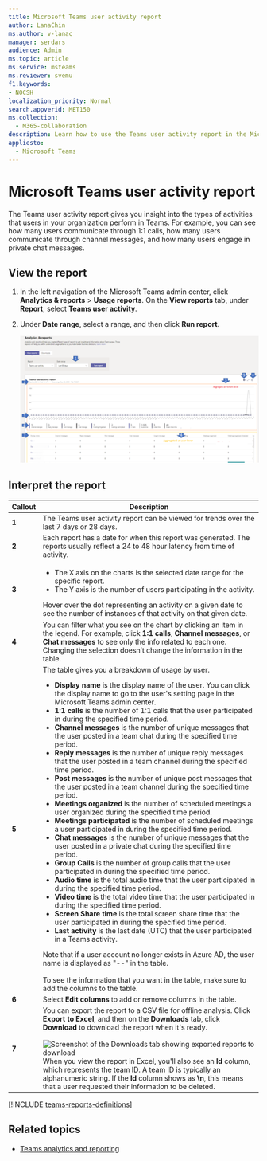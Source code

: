 ```yaml
---
title: Microsoft Teams user activity report
author: LanaChin
ms.author: v-lanac
manager: serdars
audience: Admin
ms.topic: article
ms.service: msteams
ms.reviewer: svemu
f1.keywords:
- NOCSH
localization_priority: Normal
search.appverid: MET150
ms.collection: 
  - M365-collaboration
description: Learn how to use the Teams user activity report in the Microsoft Teams admin center to see how users in your organization are using Teams.
appliesto: 
  - Microsoft Teams
---
```


# Microsoft Teams user activity report

The Teams user activity report gives you insight into the types of activities that users in your organization perform in Teams. For example, you can see how many users communicate through 1:1 calls, how many users communicate through channel messages, and how many users engage in private chat messages.

## View the report

1. In the left navigation of the Microsoft Teams admin center, click **Analytics & reports** > **Usage reports**. On the **View reports** tab, under **Report**, select **Teams user activity**.
2. Under **Date range**, select a range, and then click **Run report**.

    ![Screenshot of the Teams user activity report in the Teams admin center with callouts](../media/teams-reports-user-activity-with-callouts.png "Screenshot of the Teams user activity report in the Teams admin center with callouts")

## Interpret the report

|Callout |Description  |
|--------|-------------|
|**1**   |The Teams user activity report can be viewed for trends over the last 7 days or 28 days. |
|**2**   |Each report has a date for when this report was generated. The reports usually reflect a 24 to 48 hour latency from time of activity. |
|**3**   |<ul><li>The X axis on the charts is the selected date range for the specific report. </li><li>The Y axis is the number of users participating in the activity.</li></ul>Hover over the dot representing an activity on a given date to see the number of instances of that activity on that given date. |
|**4**   |You can filter what you see on the chart by clicking an item in the legend. For example, click **1:1 calls**, **Channel messages**, or **Chat messages** to see only the info related to each one. Changing the selection doesn’t change the information in the table. |
|**5**   |The table gives you a breakdown of usage by user.   <ul><li>**Display name** is the display name of the user. You can click the display name to go to the user's setting page in the Microsoft Teams admin center.</li><li>**1:1 calls** is the number of 1:1 calls that the user participated in during the specified time period.</li><li>**Channel messages** is the number of unique messages that the user posted in a team chat during the specified time period.</li><li>**Reply messages** is the number of unique reply messages that the user posted in a team channel during the specified time period.</li> <li>**Post messages** is the number of unique post messages that the user posted in a team channel during the specified time period.</li><li>**Meetings organized** is the number of scheduled meetings a user organized during the specified time period.</li><li>**Meetings participated** is the number of scheduled meetings a user participated in during the specified time period.</li><li>**Chat messages** is the number of unique messages that the user posted in a private chat during the specified time period.</li><li>**Group Calls** is the number of group calls that the user participated in during the specified time period.</li><li>**Audio time** is the total audio time that the user participated in during the specified time period.</li><li>**Video time** is the total video time that the user participated in during the specified time period.</li><li>**Screen Share time** is the total screen share time that the user participated in during the specified time period.</li>  <li>**Last activity** is the last date (UTC) that the user participated in a Teams activity.</li> </ul>Note that if a user account no longer exists in Azure AD, the user name is displayed as "--" in the table. <br><br>To see the information that you want in the table, make sure to add the columns to the table.
|**6**   |Select **Edit columns** to add or remove columns in the table. |
|**7**   |You can export the report to a CSV file for offline analysis. Click **Export to Excel**, and then on the **Downloads** tab, click **Download** to download the report when it's ready.<br><br>![Screenshot of the Downloads tab showing exported reports to download](../media/teams-reports-export-to-csv.png) <br>When you view the report in Excel, you'll also see an **Id** column, which represents the team ID. A team ID is typically an alphanumeric string. If the **Id** column shows as **\n**, this means that a user requested their information to be deleted. ||

[!INCLUDE [teams-reports-definitions](../includes/teams-reports-definitions.md)]

## Related topics

- [Teams analytics and reporting](teams-reporting-reference.md)
